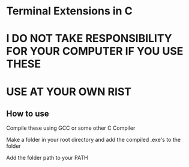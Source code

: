 # Terminal Extensions in C

# I DO NOT TAKE RESPONSIBILITY FOR YOUR COMPUTER IF YOU USE THESE

# USE AT YOUR OWN RIST


## How to use

Compile these using GCC or some other C Compiler 

Make a folder in your root directory and add the compiled .exe's to the folder

Add the folder path to your PATH 
